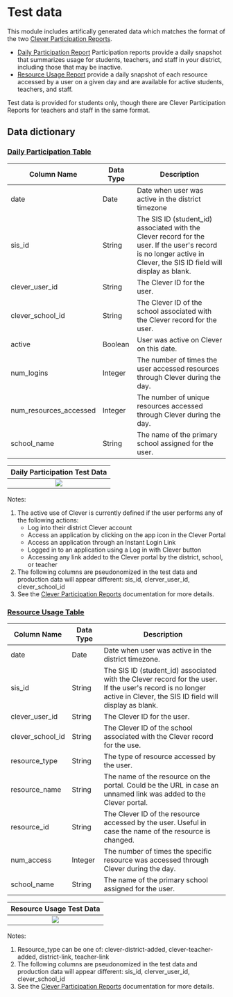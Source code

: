 # Test data

This module includes artifically generated data which matches the format of the two [Clever Participation Reports](https://support.clever.com/hc/s/articles/360049642311).
- [Daily Participation Report](https://support.clever.com/hc/s/articles/360049642311?language=en_US#step2) Participation reports provide a daily snapshot that summarizes usage for students, teachers, and staff in your district, including those that may be inactive. 
- [Resource Usage Report](https://support.clever.com/hc/s/articles/360049642311?language=en_US#h_7698d144-7ceb-4d63-88b8-e9ca2aa378d2) provide a daily snapshot of each resource accessed by a user on a given day and are available for active students, teachers, and staff. 

Test data is provided for students only, though there are Clever Participation Reports for teachers and staff in the same format.

## Data dictionary

### [Daily Participation Table](https://github.com/microsoft/OpenEduAnalytics/blob/main/modules/Digital_Learning_Apps_and_Platforms/Clever/test_data/test_data/daily-participation/Students/Students.csv)

|Column Name | Data Type | Description |
|-----------|-----------|-----------|
| date | Date |	Date when user was active in the district timezone |
| sis_id | String | The SIS ID (student_id) associated with the Clever record for the user. If the user's record is no longer active in Clever, the SIS ID field will display as blank. |
| clever_user_id	| String | The Clever ID for the user. |
| clever_school_id | String | The Clever ID of the school associated with the Clever record for the user. |
| active | Boolean |	User was active on Clever on this date. | 
|num_logins | Integer |	The number of times the user accessed resources through Clever during the day. |
| num_resources_accessed | Integer | The number of unique resources accessed through Clever during the day. |
| school_name | String |	The name of the primary school assigned for the user. |

| Daily Participation Test Data  | 
|:-------------------------:|
| ![](https://github.com/microsoft/OpenEduAnalytics/blob/main/modules/Digital_Learning_Apps_and_Platforms/Clever/docs/images/test_data_dailypart.png)  |

Notes: 
1) The active use of Clever is currently defined if the user performs any of the following actions:
    - Log into their district Clever account
    - Access an application by clicking on the app icon in the Clever Portal
    - Access an application through an Instant Login Link
    - Logged in to an application using a Log in with Clever button
    - Accessing any link added to the Clever portal by the district, school, or teacher
2) The following columns are pseudonomized in the test data and production data will appear different: sis_id, clerver_user_id, clever_school_id
3) See the [Clever Participation Reports](https://support.clever.com/hc/s/articles/360049642311) documentation for more details.

### [Resource Usage Table](https://github.com/microsoft/OpenEduAnalytics/blob/main/modules/Digital_Learning_Apps_and_Platforms/Clever/test_data/test_data/resource-usage/Students/Students.csv)

|Column Name | Data Type | Description |
|-----------|-----------|-----------|
| date | Date |	Date when user was active in the district timezone. |
| sis_id | String |	The SIS ID (student_id) associated with the Clever record for the user. If the user's record is no longer active in Clever, the SIS ID field will display as blank. |
| clever_user_id | String |	The Clever ID for the user. |
| clever_school_id | String |	The Clever ID of the school associated with the Clever record for the use. |
| resource_type | String |	The type of resource accessed by the user. | 
| resource_name | String |	The name of the resource on the portal. Could be the URL in case an unnamed link was added to the Clever portal. |
| resource_id | String |	The Clever ID of the resource accessed by the user. Useful in case the name of the resource is changed. |
| num_access | Integer | The number of times the specific resource was accessed through Clever during the day. |
| school_name | String | The name of the primary school assigned for the user. |

| Resource Usage Test Data  | 
|:-------------------------:|
| ![](https://github.com/microsoft/OpenEduAnalytics/blob/main/modules/Digital_Learning_Apps_and_Platforms/Clever/docs/images/test_data_resourceusage.png)  |

Notes: 
1) Resource_type can be one of: clever-district-added, clever-teacher-added, district-link, teacher-link
2) The following columns are pseudonomized in the test data and production data will appear different: sis_id, clerver_user_id, clever_school_id
3) See the [Clever Participation Reports](https://support.clever.com/hc/s/articles/360049642311) documentation for more details.
